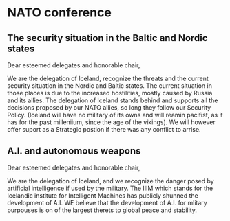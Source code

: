 
# NATO conference

## The security situation in the Baltic and Nordic states
Dear esteemed delegates and honorable chair,

We are the delegation of Iceland, recognize the threats and the current security situation in the Nordic and Baltic states.
The current situation in those places is due to the increased hostilities, mostly caused by Russia and its allies. The delegation of Iceland stands behind and supports all the decisions proposed by our NATO allies, so long they follow our Security Policy. (Iceland will have no military of its owns and will reamin pacifist, as it has for the past milleniium, since the age of the vikings).
We will however offer suport as a Strategic postion if there was any conflict to arrise. 


## A.I. and autonomous weapons
Dear esteemed delegates and honorable chair,

We are the delegation of Iceland, and we recognize the danger posed by artificial intelligence if used by the military.
The IIIM which stands for the Icelandic institute for Intelligent Machines has publicly shunned the development of A.I. 
WE believe that the development of A.I. for mlitary purpouses is on of the largest therets to global peace and stability. 

